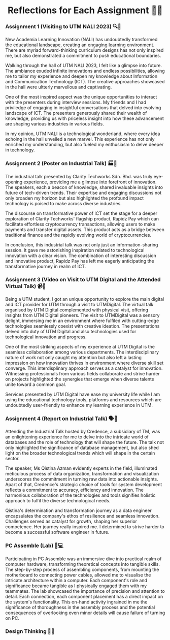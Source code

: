 <h1 align="center"> Reflections for Each Assignment 🤔💭 </h1>

<h3 align="left">Assignment 1 (Visiting to UTM NALI 2023) 🔍🏫</h3>

New Academia Learning Innovation (NALI) has undoubtedly transformed the educational landscape, creating an engaging learning environment. There are myriad forward-thinking curriculum designs has not only inspired me, but also demonstrated a commitment to push educational boundaries. 

Walking through the hall of UTM NALI 2023, I felt like a glimpse into future. The ambiance exuded infinite innovations and endless possibilities, allowing me to tailor my experience and deepen my knowledge about Information and Communication Technology (ICT). The creative approaches showcased in the hall were ultterly marvellous and captivating.  
 
One of the most inspired aspect was the unique opportunities to interact with the presenters during interview sessions. My friends and I had priviledge of engaging in insightful conversations that delved into evolving landscape of ICT. The presenters generously shared their wealth of knowledge, providing us with priceless insight into how these advancement are shaping various industries in various fields.

In my opinion, UTM NALI is a technological wonderland, where every idea echoing in the hall unveiled a new marvel. This experience has not only enriched my understanding, but also fueled my enthusiasm to delve deeper in technology.


<h3 align="left"> Assignment 2 (Poster on Industrial Talk) 🏭📰</h3>

The industrial talk presented by Clarity Techworks Sdn. Bhd. was truly eye-opening experience, providing me a glimpse into forefront of innovation. The speakers, each a beacon of knowledge, shared invaluable insights into future of tech-driven trends. Their expertise and engaging discussions not only broaden my horizon but also highlighted the profound impact technology is poised to make across diverse industries.  

The discourse on transformative power of ICT set the stage for a deeper exploration of Clarity Techworks' flagship product, Rapidz Pay which can facilitate effortless cryptocurrency transactions, allowing users to make payments and transfer digital assets. This product acts as a bridge between traditional finance and the rapidly evolving world of cryptocurrencies. 

In conclusion, this industrial talk was not only just an information-sharing session. It gave me astonishing inspiration related to technological innovation with a clear vision. The combination of interesting discussion and innovative product, Rapidz Pay has left me eagerly anticipating the transformative journey in realm of ICT.


<h3 align="left"> Assignment 3 (Video on Visit to UTM Digital and the Attended Virtual Talk) 📹🎤</h3>

Being a UTM student, I got an unique opportunity to explore the main digital and ICT provider for UTM through a visit to UTMDigital. The virtual talk organised by UTM Digital complemented with physical visit, offering insights from UTM Digital pioneers. The visit to UTMDigital was a sensory delight, immersing me in an environment where fulfiled with cutting-edge technologies seamlessly coexist with creative ideation. The presentations delved into duty of UTM Digital and also technologies used for technological innovation and progress.

One of the most striking aspects of my experience at UTM Digital is the seamless collaboration among various departments. The interdisciplinary nature of work not only caught my attention but also left a lasting impression on how innovation thrives in environment where diverse skill set converge. This interdisplinary approach serves as a catalyst for innovation. Witnessing professionals from various fields collaborate and strive harder on projects highlighted the synergies that emerge when diverse talents unite toward a common goal. 

Services presented by UTM Digital have ease my university life while I am using the educational technology tools, platforms and resources which are undoubtedly user-friendly to enhance my learning experience in UTM. 


<h3 align="left"> Assignment 4 (Report on Industrial Talk) 🗣️📝</h3>

Attending the Industrial Talk hosted by Credence, a subsidiary of TM, was an enlightening experience for me to delve into the intricate world of databases and the role of technology that will shape the future. The talk not only highlighted the significance of database management, but also shed light on the broader technological trends which will shape in the certain sector. 

The speaker, Ms Qistina Azman evidently experts in the field, illuminated meticulous process of data organization, transformation and visualization underscores the commitment in turning raw data into actionable insights. Apart of that, Credence's strategic choice of tools for system development reflects a commitment to accuracy, efficiency and innovation. The harmonious collaboration of the technologies and tools signifies holistic approach to fulfil the diverse technological needs.

Qistina's determination and transformation journey as a data engineer encapsulates the company's ethos of resilience and seamless innovation. Challenges served as catalyst for growth, shaping her superior competence. Her journey really inspired me. I determined to strive harder to become a successful software engineer in future.


<h3 align="left"> PC Assemble (Lab) 🔧💻 </h3>

Participating in PC Assemble was an immersive dive into practical realm of computer hardware, transforming theoretical concepts into tangible skills. The step-by-step process of assembling components, from mounting the motherboard to connecting power cables, allowed me to visualise the intricate architecture within a computer. Each component's role and significance became tangible as I physically engaged them with my teammates. The lab showcased the importance of precision and attention to detail. Each connection, each component placement has a direct impact on the system's functionality. This on-hand activity ingrained in me the significance of thoroughness in the assembly process and the potential consequences of overlooking even minor details will cause failure of turning on PC.

<h3 align="left"> Design Thinking  👥💡</h3>
